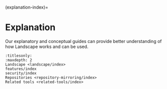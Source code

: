 (explanation-index)=
# Explanation

Our explanatory and conceptual guides can provide better understanding of how Landscape works and can be used.

```{toctree}
:titlesonly:
:maxdepth: 2
Landscape <landscape/index>
features/index
security/index
Repositories <repository-mirroring/index>
Related tools <related-tools/index>
```
